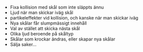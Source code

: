 * Fixa kollision med skål som inte släppts ännu
* Ljud när man skickar iväg skål
* partikeleffekter vid kollision, och kanske när man skickar iväg
* Nya skålar får slumpmässigt innehåll
* Val av stället att skicka nästa skål
* Olika ljud beroende på skåltyp
* Skålar som krockar ändras, eller skapar nya skålar
* Sälja saker...